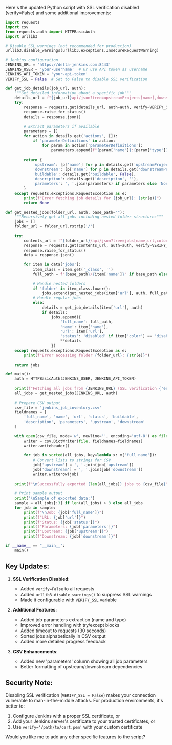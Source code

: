 Here's the updated Python script with SSL verification disabled (verify=False) and some additional improvements:

```python
import requests
import csv
from requests.auth import HTTPBasicAuth
import urllib3

# Disable SSL warnings (not recommended for production)
urllib3.disable_warnings(urllib3.exceptions.InsecureRequestWarning)

# Jenkins configuration
JENKINS_URL = 'https://delta-jenkins.com:8443'
JENKINS_USER = 'your-username'  # Or use API token as username
JENKINS_API_TOKEN = 'your-api-token'
VERIFY_SSL = False  # Set to False to disable SSL verification

def get_job_details(job_url, auth):
    """Get detailed information about a specific job"""
    details_url = f"{job_url}api/json?tree=upstreamProjects[name],downstreamProjects[name],buildable,description,actions[parameterDefinitions[name,type,defaultValue]]"
    try:
        response = requests.get(details_url, auth=auth, verify=VERIFY_SSL, timeout=30)
        response.raise_for_status()
        details = response.json()
        
        # Extract parameters if available
        parameters = []
        for action in details.get('actions', []):
            if 'parameterDefinitions' in action:
                for param in action['parameterDefinitions']:
                    parameters.append(f"{param['name']}:{param['type']}")
        
        return {
            'upstream': [p['name'] for p in details.get('upstreamProjects', [])],
            'downstream': [p['name'] for p in details.get('downstreamProjects', [])],
            'buildable': details.get('buildable', False),
            'description': details.get('description', ''),
            'parameters': ', '.join(parameters) if parameters else 'None'
        }
    except requests.exceptions.RequestException as e:
        print(f"Error fetching job details for {job_url}: {str(e)}")
        return None

def get_nested_jobs(folder_url, auth, base_path=""):
    """Recursively get all jobs including nested folder structures"""
    jobs = []
    folder_url = folder_url.rstrip('/')
    
    try:
        contents_url = f"{folder_url}/api/json?tree=jobs[name,url,color,_class]"
        response = requests.get(contents_url, auth=auth, verify=VERIFY_SSL, timeout=30)
        response.raise_for_status()
        data = response.json()
        
        for item in data['jobs']:
            item_class = item.get('_class', '')
            full_path = f"{base_path}/{item['name']}" if base_path else item['name']
            
            # Handle nested folders
            if 'folder' in item_class.lower():
                jobs.extend(get_nested_jobs(item['url'], auth, full_path))
            # Handle regular jobs
            else:
                details = get_job_details(item['url'], auth)
                if details:
                    jobs.append({
                        'full_name': full_path,
                        'name': item['name'],
                        'url': item['url'],
                        'status': 'disabled' if item['color'] == 'disabled' else 'enabled',
                        **details
                    })
    except requests.exceptions.RequestException as e:
        print(f"Error accessing folder {folder_url}: {str(e)}")
    
    return jobs

def main():
    auth = HTTPBasicAuth(JENKINS_USER, JENKINS_API_TOKEN)
    
    print(f"Fetching all jobs from {JENKINS_URL} (SSL verification {'enabled' if VERIFY_SSL else 'disabled'})...")
    all_jobs = get_nested_jobs(JENKINS_URL, auth)
    
    # Prepare CSV output
    csv_file = 'jenkins_job_inventory.csv'
    fieldnames = [
        'full_name', 'name', 'url', 'status', 'buildable',
        'description', 'parameters', 'upstream', 'downstream'
    ]
    
    with open(csv_file, mode='w', newline='', encoding='utf-8') as file:
        writer = csv.DictWriter(file, fieldnames=fieldnames)
        writer.writeheader()
        
        for job in sorted(all_jobs, key=lambda x: x['full_name']):
            # Convert lists to strings for CSV
            job['upstream'] = ', '.join(job['upstream'])
            job['downstream'] = ', '.join(job['downstream'])
            writer.writerow(job)
    
    print(f"\nSuccessfully exported {len(all_jobs)} jobs to {csv_file}")
    
    # Print sample output
    print("\nSample of exported data:")
    sample = all_jobs[:3] if len(all_jobs) > 3 else all_jobs
    for job in sample:
        print(f"\nJob: {job['full_name']}")
        print(f"URL: {job['url']}")
        print(f"Status: {job['status']}")
        print(f"Parameters: {job['parameters']}")
        print(f"Upstream: {job['upstream']}")
        print(f"Downstream: {job['downstream']}")

if __name__ == "__main__":
    main()
```

## Key Updates:

1. **SSL Verification Disabled**:
   - Added `verify=False` to all requests
   - Added `urllib3.disable_warnings()` to suppress SSL warnings
   - Made it configurable with `VERIFY_SSL` variable

2. **Additional Features**:
   - Added job parameters extraction (name and type)
   - Improved error handling with try/except blocks
   - Added timeout to requests (30 seconds)
   - Sorted jobs alphabetically in CSV output
   - Added more detailed progress feedback

3. **CSV Enhancements**:
   - Added new 'parameters' column showing all job parameters
   - Better formatting of upstream/downstream dependencies

## Security Note:

Disabling SSL verification (`VERIFY_SSL = False`) makes your connection vulnerable to man-in-the-middle attacks. For production environments, it's better to:

1. Configure Jenkins with a proper SSL certificate, or
2. Add your Jenkins server's certificate to your trusted certificates, or
3. Use `verify='/path/to/cert.pem'` with your custom certificate

Would you like me to add any other specific features to the script?
